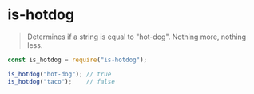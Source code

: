 # is-hotdog

> Determines if a string is equal to "hot-dog". Nothing more, nothing less.

```js
const is_hotdog = require("is-hotdog");

is_hotdog("hot-dog"); // true
is_hotdog("taco");    // false
